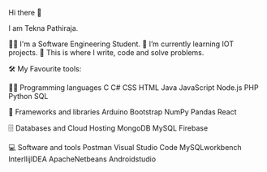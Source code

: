  Hi there 👋

I am Tekna Pathiraja.


👨‍🎓 I'm a Software Engineering Student.
🌱 I’m currently learning IOT projects.
💪 This is where I write, code and solve problems.


🛠️ My Favourite tools:

👨‍💻 Programming languages
  C C# CSS HTML Java JavaScript Node.js PHP Python SQL 

🧰 Frameworks and libraries
  Arduino Bootstrap  NumPy Pandas React 

🗄️ Databases and Cloud Hosting
   MongoDB MySQL Firebase

💻 Software and tools
   Postman  Visual Studio Code MySQLworkbench  InterllijIDEA  ApacheNetbeans Androidstudio 

<!--
**DonTekna/DonTekna** is a ✨ _special_ ✨ repository because its `README.md` (this file) appears on your GitHub profile.

Here are some ideas to get you started:

- 🔭 I’m currently working on ...
🌱 I’m currently learning ..
- 👯 I’m looking to collaborate on ...
- 🤔 I’m looking for help with ...
- 💬 Ask me about ...
- 📫 How to reach me: ...
- 😄 Pronouns: ...
- ⚡ Fun fact: ...
-->
